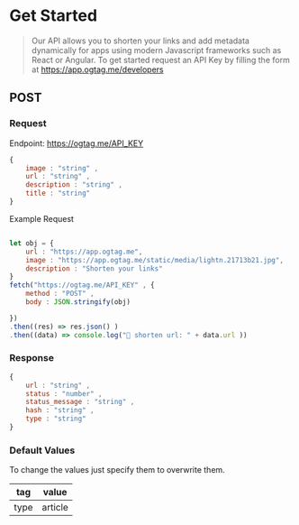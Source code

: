 # Get Started

> Our API allows you to shorten your links and add metadata dynamically for apps using modern Javascript frameworks such as React or Angular. To get started request an API Key by filling the form at https://app.ogtag.me/developers

## POST 

### Request

Endpoint: https://ogtag.me/API_KEY



```js
{
    image : "string" , 
    url : "string" ,
    description : "string" ,
    title : "string"
}
```

Example Request 

```js

let obj = {
    url : "https://app.ogtag.me",
    image : "https://app.ogtag.me/static/media/lightn.21713b21.jpg",
    description : "Shorten your links"
}
fetch("https://ogtag.me/API_KEY" , {
    method : "POST" ,
    body : JSON.stringify(obj) 

})
.then((res) => res.json() )
.then((data) => console.log("🚧 shorten url: " + data.url ))


```

### Response 

```js
{
    url : "string" ,
    status : "number" ,
    status_message : "string" ,
    hash : "string" ,
    type : "string"
}
```
### Default Values
To change the values just specify them to overwrite them.

tag | value |
----|-------|
type|article|
